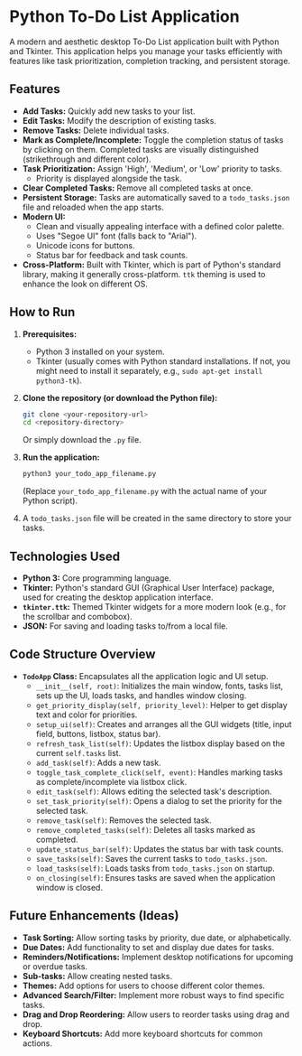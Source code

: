# Python To-Do List Application

A modern and aesthetic desktop To-Do List application built with Python and Tkinter. This application helps you manage your tasks efficiently with features like task prioritization, completion tracking, and persistent storage.

## Features

* **Add Tasks:** Quickly add new tasks to your list.
* **Edit Tasks:** Modify the description of existing tasks.
* **Remove Tasks:** Delete individual tasks.
* **Mark as Complete/Incomplete:** Toggle the completion status of tasks by clicking on them. Completed tasks are visually distinguished (strikethrough and different color).
* **Task Prioritization:** Assign 'High', 'Medium', or 'Low' priority to tasks.
    * Priority is displayed alongside the task.
* **Clear Completed Tasks:** Remove all completed tasks at once.
* **Persistent Storage:** Tasks are automatically saved to a `todo_tasks.json` file and reloaded when the app starts.
* **Modern UI:**
    * Clean and visually appealing interface with a defined color palette.
    * Uses "Segoe UI" font (falls back to "Arial").
    * Unicode icons for buttons.
    * Status bar for feedback and task counts.
* **Cross-Platform:** Built with Tkinter, which is part of Python's standard library, making it generally cross-platform. `ttk` theming is used to enhance the look on different OS.

## How to Run

1.  **Prerequisites:**
    * Python 3 installed on your system.
    * Tkinter (usually comes with Python standard installations. If not, you might need to install it separately, e.g., `sudo apt-get install python3-tk`).

2.  **Clone the repository (or download the Python file):**
    ```bash
    git clone <your-repository-url>
    cd <repository-directory>
    ```
    Or simply download the `.py` file.

3.  **Run the application:**
    ```bash
    python3 your_todo_app_filename.py
    ```
    (Replace `your_todo_app_filename.py` with the actual name of your Python script).

4.  A `todo_tasks.json` file will be created in the same directory to store your tasks.

## Technologies Used

* **Python 3:** Core programming language.
* **Tkinter:** Python's standard GUI (Graphical User Interface) package, used for creating the desktop application interface.
* **`tkinter.ttk`:** Themed Tkinter widgets for a more modern look (e.g., for the scrollbar and combobox).
* **JSON:** For saving and loading tasks to/from a local file.

## Code Structure Overview

* **`TodoApp` Class:** Encapsulates all the application logic and UI setup.
    * `__init__(self, root)`: Initializes the main window, fonts, tasks list, sets up the UI, loads tasks, and handles window closing.
    * `get_priority_display(self, priority_level)`: Helper to get display text and color for priorities.
    * `setup_ui(self)`: Creates and arranges all the GUI widgets (title, input field, buttons, listbox, status bar).
    * `refresh_task_list(self)`: Updates the listbox display based on the current `self.tasks` list.
    * `add_task(self)`: Adds a new task.
    * `toggle_task_complete_click(self, event)`: Handles marking tasks as complete/incomplete via listbox click.
    * `edit_task(self)`: Allows editing the selected task's description.
    * `set_task_priority(self)`: Opens a dialog to set the priority for the selected task.
    * `remove_task(self)`: Removes the selected task.
    * `remove_completed_tasks(self)`: Deletes all tasks marked as completed.
    * `update_status_bar(self)`: Updates the status bar with task counts.
    * `save_tasks(self)`: Saves the current tasks to `todo_tasks.json`.
    * `load_tasks(self)`: Loads tasks from `todo_tasks.json` on startup.
    * `on_closing(self)`: Ensures tasks are saved when the application window is closed.

## Future Enhancements (Ideas)

* **Task Sorting:** Allow sorting tasks by priority, due date, or alphabetically.
* **Due Dates:** Add functionality to set and display due dates for tasks.
* **Reminders/Notifications:** Implement desktop notifications for upcoming or overdue tasks.
* **Sub-tasks:** Allow creating nested tasks.
* **Themes:** Add options for users to choose different color themes.
* **Advanced Search/Filter:** Implement more robust ways to find specific tasks.
* **Drag and Drop Reordering:** Allow users to reorder tasks using drag and drop.
* **Keyboard Shortcuts:** Add more keyboard shortcuts for common actions.
